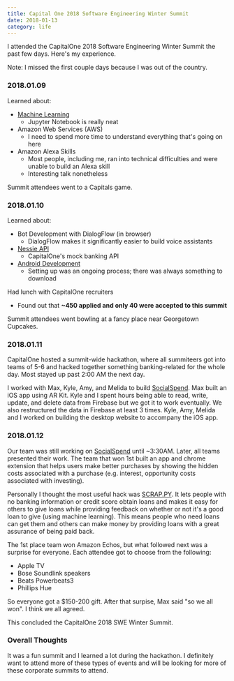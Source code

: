 ```yaml
---
title: Capital One 2018 Software Engineering Winter Summit
date: 2018-01-13
category: life
---
```


I attended the CapitalOne 2018 Software Engineering Winter Summit the past few days. Here's my experience.

Note: I missed the first couple days because I was out of the country.

### 2018.01.09

Learned about:

- [Machine Learning](https://github.com/konaraddio/c1-winter-summit/tree/master/machine-learning/)
  - Jupyter Notebook is really neat
- Amazon Web Services (AWS)
  - I need to spend more time to understand everything that's going on here
- Amazon Alexa Skills
  - Most people, including me, ran into technical difficulties and were unable to build an Alexa skill
  - Interesting talk nonetheless

Summit attendees went to a Capitals game.

### 2018.01.10

Learned about:

- Bot Development with DialogFlow (in browser)
  - DialogFlow makes it significantly easier to build voice assistants
- [Nessie API](https://github.com/konaraddio/c1-winter-summit/tree/master/nessie/)
  - CapitalOne's mock banking API
- [Android Development](https://github.com/konaraddio/c1-winter-summit/tree/master/android/)
  - Setting up was an ongoing process; there was always something to download

Had lunch with CapitalOne recruiters

- Found out that **~450 applied and only 40 were accepted to this summit**

Summit attendees went bowling at a fancy place near Georgetown Cupcakes.

### 2018.01.11

CapitalOne hosted a summit-wide hackathon, where all summiteers got into teams of 5-6 and hacked together something banking-related for the whole day. Most stayed up past 2:00 AM the next day.

I worked with Max, Kyle, Amy, and Melida to build [SocialSpend](https://github.com/kyle8998/SocialSpend). Max built an iOS app using AR Kit. Kyle and I spent hours being able to read, write, update, and delete data from Firebase but we got it to work eventually. We also restructured the data in Firebase at least 3 times. Kyle, Amy, Melida and I worked on building the desktop website to accompany the iOS app.

### 2018.01.12

Our team was still working on [SocialSpend](https://github.com/kyle8998/SocialSpend) until ~3:30AM. Later, all teams presented their work. The team that won 1st built an app and chrome extension that helps users make better purchases by showing the hidden costs associated with a purchase (e.g. interest, opportunity costs associated with investing).

Personally I thought the most useful hack was [SCRAP.PY](https://github.com/joshseides/microlending). It lets people with no banking information or credit score obtain loans and makes it easy for others to give loans while providing feedback on whether or not it's a good loan to give (using machine learning). This means people who need loans can get them and others can make money by providing loans with a great assurance of being paid back.

The 1st place team won Amazon Echos, but what followed next was a surprise for everyone. Each attendee got to choose from the following:

- Apple TV
- Bose Soundlink speakers
- Beats Powerbeats3
- Phillips Hue

So everyone got a \$150-200 gift. After that surpise, Max said "so we all won". I think we all agreed.

This concluded the CapitalOne 2018 SWE Winter Summit.

### Overall Thoughts

It was a fun summit and I learned a lot during the hackathon. I definitely want to attend more of these types of events and will be looking for more of these corporate summits to attend.
